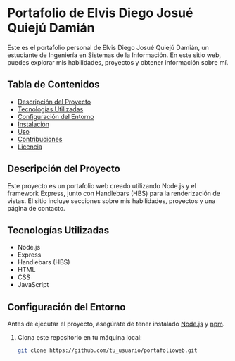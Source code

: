 # Portafolio de Elvis Diego Josué Quiejú Damián

Este es el portafolio personal de Elvis Diego Josué Quiejú Damián, un estudiante de Ingeniería en Sistemas de la Información. En este sitio web, puedes explorar mis habilidades, proyectos y obtener información sobre mí.

## Tabla de Contenidos

- [Descripción del Proyecto](#descripción-del-proyecto)
- [Tecnologías Utilizadas](#tecnologías-utilizadas)
- [Configuración del Entorno](#configuración-del-entorno)
- [Instalación](#instalación)
- [Uso](#uso)
- [Contribuciones](#contribuciones)
- [Licencia](#licencia)

## Descripción del Proyecto

Este proyecto es un portafolio web creado utilizando Node.js y el framework Express, junto con Handlebars (HBS) para la renderización de vistas. El sitio incluye secciones sobre mis habilidades, proyectos y una página de contacto.

## Tecnologías Utilizadas

- Node.js
- Express
- Handlebars (HBS)
- HTML
- CSS
- JavaScript

## Configuración del Entorno

Antes de ejecutar el proyecto, asegúrate de tener instalado [Node.js](https://nodejs.org/) y [npm](https://www.npmjs.com/).

1. Clona este repositorio en tu máquina local:
   ```bash
   git clone https://github.com/tu_usuario/portafolioweb.git
